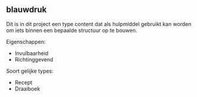 
## blauwdruk 
Dit is in dit project een type content dat als hulpmiddel gebruikt kan worden om iets binnen een bepaalde structuur op te bouwen. 


Eigenschappen:
* Invulbaarheid
* Richtinggevend

Soort gelijke types:
* Recept
* Draaiboek